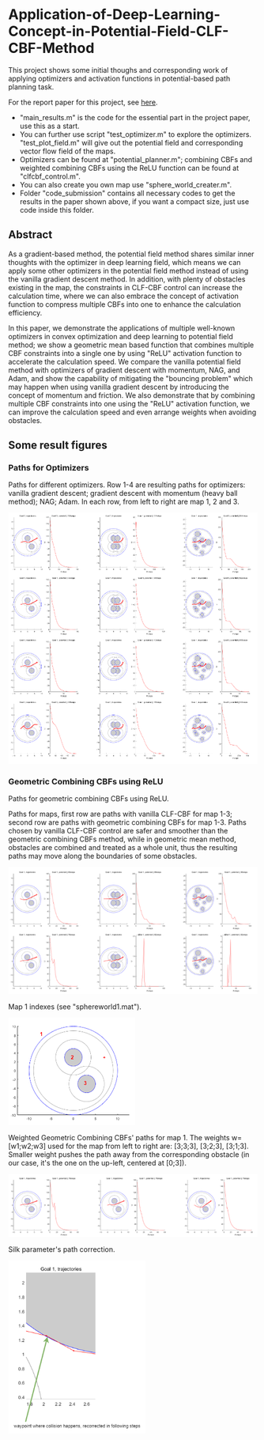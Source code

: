 # Application-of-Deep-Learning-Concept-in-Potential-Field-CLF-CBF-Method
This project shows some initial thoughs and corresponding work of applying optimizers and activation functions in potential-based path planning task.

For the report paper for this project, see [here](https://drive.google.com/file/d/1z-baPbQhgcbU4BF9MTtk8ipE8aZwfPiu/view?usp=sharing).

* "main_results.m" is the code for the essential part in the project paper, use this as a start.
* You can further use script "test_optimizer.m" to explore the optimizers. "test_plot_field.m" will give out the potential field and corresponding vector flow field of the maps.
* Optimizers can be found at "potential_planner.m"; combining CBFs and weighted combining CBFs using the ReLU function can be found at "clfcbf_control.m".
* You can also create you own map use "sphere_world_creater.m".
* Folder "code_submission" contains all necessary codes to get the results in the paper shown above, if you want a compact size, just use code inside this folder.


## Abstract
As a gradient-based method, the potential field method shares similar inner thoughts with the optimizer in deep learning field, which means we can apply some other optimizers in the potential field method instead of using the vanilla gradient descent method. In addition, with plenty of obstacles existing in the map, the constraints in CLF-CBF control can increase the calculation time, where we can also embrace the concept of activation function to compress multiple CBFs into one to enhance the calculation efficiency. 

In this paper, we demonstrate the applications of multiple well-known optimizers in convex optimization and deep learning to potential field method; we show a geometric mean based function that combines multiple CBF constraints into a single one by using "ReLU" activation function to accelerate the calculation speed. We compare the vanilla potential field method with optimizers of gradient descent with momentum, NAG, and Adam, and show the capability of mitigating the "bouncing problem" which may happen when using vanilla gradient descent by introducing the concept of momentum and friction. We also demonstrate that by combining multiple CBF constraints into one using the "ReLU" activation function, we can improve the calculation speed and even arrange weights when avoiding obstacles.



## Some result figures

### Paths for Optimizers

Paths for different optimizers. Row 1-4 are resulting paths for optimizers: vanilla gradient descent; gradient descent with momentum (heavy ball method); NAG; Adam. In each row, from left to right are map 1, 2 and 3.

![](https://github.com/GuoyaoShen/Application-of-Deep-Learning-Concept-in-Potential-Field-CLF-CBF-Method/blob/main/figs/paths%20for%20optimizers.png)

### Geometric Combining CBFs using ReLU

Paths for geometric combining CBFs using ReLU.

Paths for maps, first row are paths with vanilla CLF-CBF for map 1-3; second row are paths with geometric combining CBFs for map 1-3. Paths chosen by vanilla CLF-CBF control are safer and smoother than the geometric combining CBFs method, while in geometric mean method, obstacles are combined and treated as a whole unit, thus the resulting paths may move along the boundaries of some obstacles.

![](https://github.com/GuoyaoShen/Application-of-Deep-Learning-Concept-in-Potential-Field-CLF-CBF-Method/blob/main/figs/combining_cbfs.png)


Map 1 indexes (see "sphereworld1.mat").

![](https://github.com/GuoyaoShen/Application-of-Deep-Learning-Concept-in-Potential-Field-CLF-CBF-Method/blob/main/figs/map1_idx.png)




Weighted Geometric Combining CBFs' paths for map 1. The weights w=[w1;w2;w3] used for the map from left to right are: [3;3;3], [3;2;3], [3;1;3]. Smaller weight pushes the path away from the corresponding obstacle (in our case, it's the one on the up-left, centered at [0;3]).

![](https://github.com/GuoyaoShen/Application-of-Deep-Learning-Concept-in-Potential-Field-CLF-CBF-Method/blob/main/figs/map1_weighted_clfcbf.png)




Silk parameter's path correction.

![](https://github.com/GuoyaoShen/Application-of-Deep-Learning-Concept-in-Potential-Field-CLF-CBF-Method/blob/main/figs/weighted_clfcbf_correction.png)


